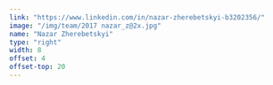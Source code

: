 ```yaml
---
link: "https://www.linkedin.com/in/nazar-zherebetskyi-b3202356/"
image: "/img/team/2017 nazar_z@2x.jpg"
name: "Nazar Zherebetskyi"
type: "right"
width: 8
offset: 4
offset-top: 20
---
```


